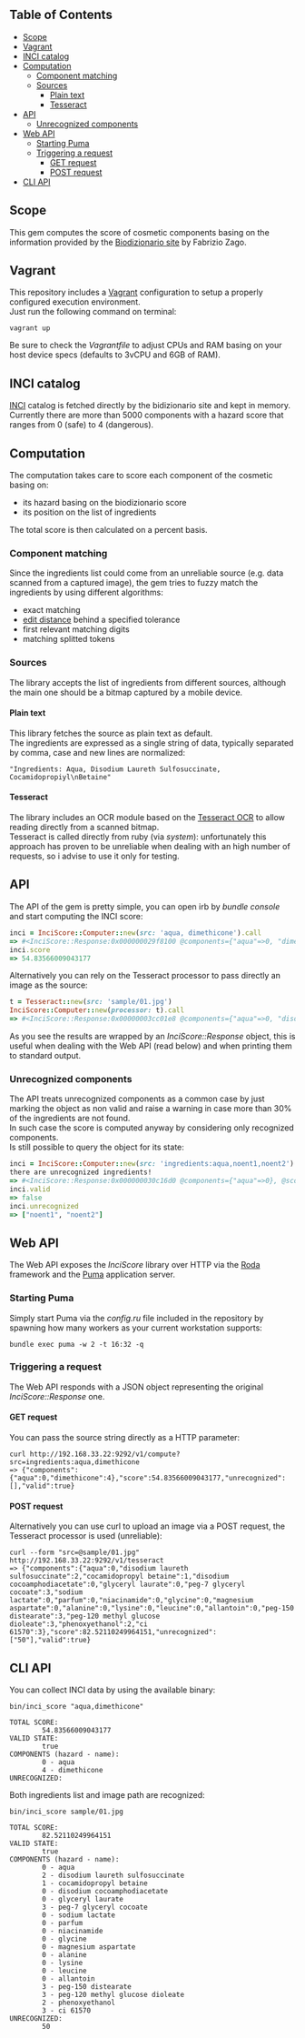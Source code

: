 ## Table of Contents

* [Scope](#scope)
* [Vagrant](#vagrant)
* [INCI catalog](#inci-catalog)
* [Computation](#computation)
  * [Component matching](#component-matching)
  * [Sources](#sources)
    * [Plain text](#plain-text)
    * [Tesseract](#tessract)
* [API](#api)
  * [Unrecognized components](#unrecognized-components)
* [Web API](#web-api)
  * [Starting Puma](#starting-puma)
  * [Triggering a request](#triggering-a-request)
    * [GET request](#get-request)
    * [POST request](#post-request)
* [CLI API](#cli-api)

## Scope
This gem computes the score of cosmetic components basing on the information provided by the [Biodizionario site](http://www.biodizionario.it/) by Fabrizio Zago.

## Vagrant
This repository includes a [Vagrant](https://www.vagrantup.com/) configuration to setup a properly configured execution environment.  
Just run the following command on terminal:

```
vagrant up
```

Be sure to check the *Vagrantfile* to adjust CPUs and RAM basing on your host device specs (defaults to 3vCPU and 6GB of RAM).

## INCI catalog
[INCI](https://en.wikipedia.org/wiki/International_Nomenclature_of_Cosmetic_Ingredients) catalog is fetched directly by the bidizionario site and kept in memory.  
Currently there are more than 5000 components with a hazard score that ranges from 0 (safe) to 4 (dangerous).

## Computation
The computation takes care to score each component of the cosmetic basing on:
* its hazard basing on the biodizionario score
* its position on the list of ingredients

The total score is then calculated on a percent basis.

### Component matching
Since the ingredients list could come from an unreliable source (e.g. data scanned from a captured image), the gem tries to fuzzy match the ingredients by using different algorithms:
* exact matching
* [edit distance](https://en.wikipedia.org/wiki/Levenshtein_distance) behind a specified tolerance
* first relevant matching digits 
* matching splitted tokens

### Sources
The library accepts the list of ingredients from different sources, although the main one should be a bitmap captured by a mobile device.  

#### Plain text
This library fetches the source as plain text as default.  
The ingredients are expressed as a single string of data, typically separated by comma, case and new lines are normalized:

```
"Ingredients: Aqua, Disodium Laureth Sulfosuccinate, Cocamidopropiyl\nBetaine"
```

#### Tesseract
The library includes an OCR module based on the [Tesseract OCR](https://github.com/tesseract-ocr/tesseract) to allow reading directly from a scanned bitmap.  
Tesseract is called directly from ruby (via *system*): unfortunately this approach has proven to be unreliable when dealing with an high number of requests, so i advise to use it only for testing.

## API
The API of the gem is pretty simple, you can open irb by *bundle console* and start computing the INCI score:

```ruby
inci = InciScore::Computer::new(src: 'aqua, dimethicone').call
=> #<InciScore::Response:0x000000029f8100 @components={"aqua"=>0, "dimethicone"=>4}, @score=54.83566009043177, @unrecognized=[], @valid=true>
inci.score
=> 54.83566009043177
```

Alternatively you can rely on the Tesseract processor to pass directly an image as the source:
```ruby
t = Tesseract::new(src: 'sample/01.jpg')
InciScore::Computer::new(processor: t).call
=> #<InciScore::Response:0x00000003cc01e8 @components={"aqua"=>0, "disodium laureth sulfosuccinate"=>2, "cocamidopropyl betaine"=>1, "disodium cocoamphodiacetate"=>0, "glyceryl laurate"=>0, "peg-7 glyceryl cocoate"=>3, "sodium lactate"=>0, "parfum"=>0, "niacinamide"=>0, "glycine"=>0, "magnesium aspartate"=>0, "alanine"=>0, "lysine"=>0, "leucine"=>0, "allantoin"=>0, "peg-150 distearate"=>3, "peg-120 methyl glucose dioleate"=>3, "phenoxyethanol"=>2, "ci 61570"=>3}, @score=82.52110249964151, @unrecognized=["50"], @valid=true>
```

As you see the results are wrapped by an *InciScore::Response* object, this is useful when dealing with the Web API (read below) and when printing them to standard output.

### Unrecognized components
The API treats unrecognized components as a common case by just marking the object as non valid and raise a warning in case more than 30% of the ingredients are not found.  
In such case the score is computed anyway by considering only recognized components.  
Is still possible to query the object for its state:

```ruby
inci = InciScore::Computer::new(src: 'ingredients:aqua,noent1,noent2').call
there are unrecognized ingredients!
=> #<InciScore::Response:0x000000030c16d0 @components={"aqua"=>0}, @score=100.0, @unrecognized=["noent1", "noent2"], @valid=false>
inci.valid
=> false
inci.unrecognized
=> ["noent1", "noent2"]
```

## Web API
The Web API exposes the *InciScore* library over HTTP via the [Roda](http://roda.jeremyevans.net/) framework and the [Puma](http://puma.io/) application server.

### Starting Puma
Simply start Puma via the *config.ru* file included in the repository by spawning how many workers as your current workstation supports:
```
bundle exec puma -w 2 -t 16:32 -q
```

### Triggering a request
The Web API responds with a JSON object representing the original *InciScore::Response* one.  

#### GET request
You can pass the source string directly as a HTTP parameter:

```
curl http://192.168.33.22:9292/v1/compute?src=ingredients:aqua,dimethicone
=> {"components":{"aqua":0,"dimethicone":4},"score":54.83566009043177,"unrecognized":[],"valid":true}
```

#### POST request
Alternatively you can use curl to upload an image via a POST request, the Tesseract processor is used (unreliable):

```
curl --form "src=@sample/01.jpg" http://192.168.33.22:9292/v1/tesseract
=> {"components":{"aqua":0,"disodium laureth sulfosuccinate":2,"cocamidopropyl betaine":1,"disodium cocoamphodiacetate":0,"glyceryl laurate":0,"peg-7 glyceryl cocoate":3,"sodium lactate":0,"parfum":0,"niacinamide":0,"glycine":0,"magnesium aspartate":0,"alanine":0,"lysine":0,"leucine":0,"allantoin":0,"peg-150 distearate":3,"peg-120 methyl glucose dioleate":3,"phenoxyethanol":2,"ci 61570":3},"score":82.52110249964151,"unrecognized":["50"],"valid":true}
```

## CLI API
You can collect INCI data by using the available binary:

```
bin/inci_score "aqua,dimethicone"

TOTAL SCORE:
        54.83566009043177
VALID STATE:
        true
COMPONENTS (hazard - name): 
        0 - aqua
        4 - dimethicone
UNRECOGNIZED:
```

Both ingredients list and image path are recognized:

```
bin/inci_score sample/01.jpg

TOTAL SCORE:
        82.52110249964151
VALID STATE:
        true
COMPONENTS (hazard - name): 
        0 - aqua
        2 - disodium laureth sulfosuccinate
        1 - cocamidopropyl betaine
        0 - disodium cocoamphodiacetate
        0 - glyceryl laurate
        3 - peg-7 glyceryl cocoate
        0 - sodium lactate
        0 - parfum
        0 - niacinamide
        0 - glycine
        0 - magnesium aspartate
        0 - alanine
        0 - lysine
        0 - leucine
        0 - allantoin
        3 - peg-150 distearate
        3 - peg-120 methyl glucose dioleate
        2 - phenoxyethanol
        3 - ci 61570
UNRECOGNIZED:
        50
```

